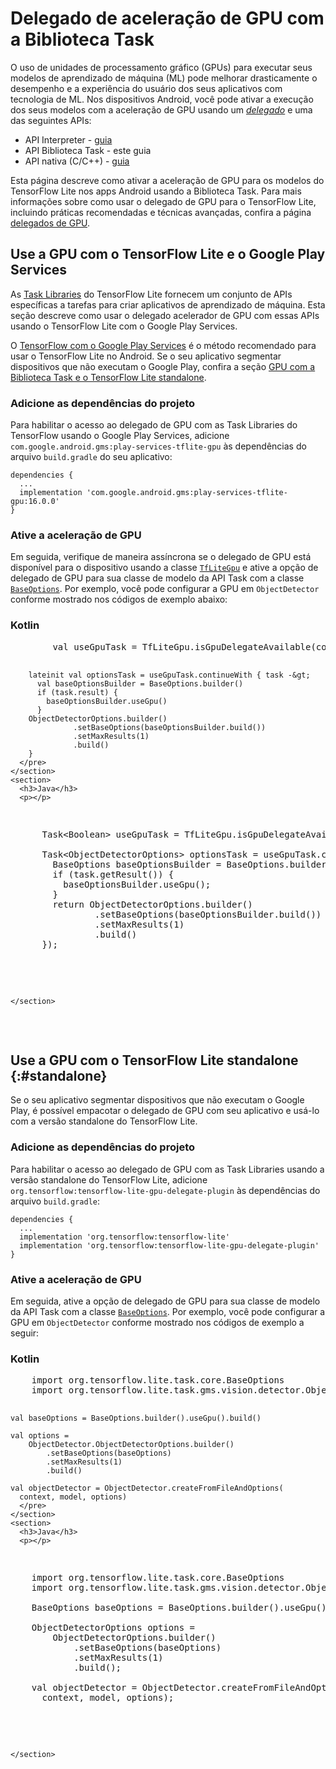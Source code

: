 # Delegado de aceleração de GPU com a Biblioteca Task

O uso de unidades de processamento gráfico (GPUs) para executar seus modelos de aprendizado de máquina (ML) pode melhorar drasticamente o desempenho e a experiência do usuário dos seus aplicativos com tecnologia de ML. Nos dispositivos Android, você pode ativar a execução dos seus modelos com a aceleração de GPU usando um [*delegado*](../../performance/delegates) e uma das seguintes APIs:

- API Interpreter - [guia](./gpu)
- API Biblioteca Task - este guia
- API nativa (C/C++) - [guia](./gpu_native)

Esta página descreve como ativar a aceleração de GPU para os modelos do TensorFlow Lite nos apps Android usando a Biblioteca Task. Para mais informações sobre como usar o delegado de GPU para o TensorFlow Lite, incluindo práticas recomendadas e técnicas avançadas, confira a página [delegados de GPU](../../performance/gpu).

## Use a GPU com o TensorFlow Lite e o Google Play Services

As [Task Libraries](../../inference_with_metadata/task_library/overview) do TensorFlow Lite fornecem um conjunto de APIs específicas a tarefas para criar aplicativos de aprendizado de máquina. Esta seção descreve como usar o delegado acelerador de GPU com essas APIs usando o TensorFlow Lite com o Google Play Services.

O [TensorFlow com o Google Play Services](../play_services) é o método recomendado para usar o TensorFlow Lite no Android. Se o seu aplicativo segmentar dispositivos que não executam o Google Play, confira a seção [GPU com a Biblioteca Task e o TensorFlow Lite standalone](#standalone).

### Adicione as dependências do projeto

Para habilitar o acesso ao delegado de GPU com as Task Libraries do TensorFlow usando o Google Play Services, adicione `com.google.android.gms:play-services-tflite-gpu` às dependências do arquivo `build.gradle` do seu aplicativo:

```
dependencies {
  ...
  implementation 'com.google.android.gms:play-services-tflite-gpu:16.0.0'
}
```

### Ative a aceleração de GPU

Em seguida, verifique de maneira assíncrona se o delegado de GPU está disponível para o dispositivo usando a classe [`TfLiteGpu`](https://developers.google.com/android/reference/com/google/android/gms/tflite/gpu/support/TfLiteGpu) e ative a opção de delegado de GPU para sua classe de modelo da API Task com a classe [`BaseOptions`](https://www.tensorflow.org/lite/api_docs/java/org/tensorflow/lite/task/core/BaseOptions.Builder). Por exemplo, você pode configurar a GPU em `ObjectDetector` conforme mostrado nos códigos de exemplo abaixo:

<div>
  <devsite-selector>
    <section>
      <h3>Kotlin</h3>
      <p></p>
<pre class="prettyprint lang-kotlin">        val useGpuTask = TfLiteGpu.isGpuDelegateAvailable(context)

        lateinit val optionsTask = useGpuTask.continueWith { task -&gt;
          val baseOptionsBuilder = BaseOptions.builder()
          if (task.result) {
            baseOptionsBuilder.useGpu()
          }
        ObjectDetectorOptions.builder()
                  .setBaseOptions(baseOptionsBuilder.build())
                  .setMaxResults(1)
                  .build()
        }
      </pre>
    </section>
    <section>
      <h3>Java</h3>
      <p></p>
<pre class="prettyprint lang-java">      Task&lt;Boolean&gt; useGpuTask = TfLiteGpu.isGpuDelegateAvailable(context);

      Task&lt;ObjectDetectorOptions&gt; optionsTask = useGpuTask.continueWith({ task -&gt;
        BaseOptions baseOptionsBuilder = BaseOptions.builder();
        if (task.getResult()) {
          baseOptionsBuilder.useGpu();
        }
        return ObjectDetectorOptions.builder()
                .setBaseOptions(baseOptionsBuilder.build())
                .setMaxResults(1)
                .build()
      });
      </pre>
    </section>
  </devsite-selector>
</div>

## Use a GPU com o TensorFlow Lite standalone {:#standalone}

Se o seu aplicativo segmentar dispositivos que não executam o Google Play, é possível empacotar o delegado de GPU com seu aplicativo e usá-lo com a versão standalone do TensorFlow Lite.

### Adicione as dependências do projeto

Para habilitar o acesso ao delegado de GPU com as Task Libraries usando a versão standalone do TensorFlow Lite, adicione `org.tensorflow:tensorflow-lite-gpu-delegate-plugin` às dependências do arquivo `build.gradle`:

```
dependencies {
  ...
  implementation 'org.tensorflow:tensorflow-lite'
  implementation 'org.tensorflow:tensorflow-lite-gpu-delegate-plugin'
}
```

### Ative a aceleração de GPU

Em seguida, ative a opção de delegado de GPU para sua classe de modelo da API Task com a classe [<code>BaseOptions</code>](https://www.tensorflow.org/lite/api_docs/java/org/tensorflow/lite/task/core/BaseOptions.Builder). Por exemplo, você pode configurar a GPU em `ObjectDetector` conforme mostrado nos códigos de exemplo a seguir:

<div>
  <devsite-selector>
    <section>
      <h3>Kotlin</h3>
      <p></p>
<pre class="prettyprint lang-kotlin">    import org.tensorflow.lite.task.core.BaseOptions
    import org.tensorflow.lite.task.gms.vision.detector.ObjectDetector

    val baseOptions = BaseOptions.builder().useGpu().build()

    val options =
        ObjectDetector.ObjectDetectorOptions.builder()
            .setBaseOptions(baseOptions)
            .setMaxResults(1)
            .build()

    val objectDetector = ObjectDetector.createFromFileAndOptions(
      context, model, options)
      </pre>
    </section>
    <section>
      <h3>Java</h3>
      <p></p>
<pre class="prettyprint lang-java">    import org.tensorflow.lite.task.core.BaseOptions
    import org.tensorflow.lite.task.gms.vision.detector.ObjectDetector

    BaseOptions baseOptions = BaseOptions.builder().useGpu().build();

    ObjectDetectorOptions options =
        ObjectDetectorOptions.builder()
            .setBaseOptions(baseOptions)
            .setMaxResults(1)
            .build();

    val objectDetector = ObjectDetector.createFromFileAndOptions(
      context, model, options);
      </pre>
    </section>
  </devsite-selector>
</div>

